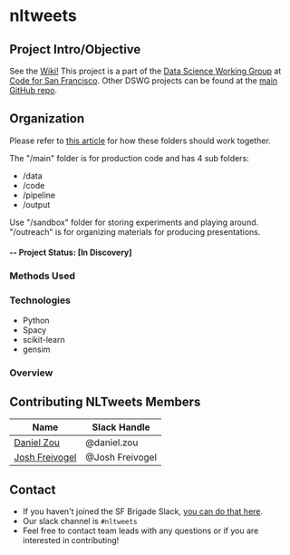 # nltweets
## Project Intro/Objective
See the [Wiki!](https://github.com/sfbrigade/nltweets/wiki)
This project is a part of the [Data Science Working Group](http://datascience.codeforsanfrancisco.org) at [Code for San Francisco](http://www.codeforsanfrancisco.org). Other DSWG projects can be found at the [main GitHub repo](https://github.com/sfbrigade/data-science-wg).

## Organization
Please refer to [this article](https://towardsdatascience.com/how-to-keep-your-research-projects-organized-part-1-folder-structure-10bd56034d3a) for how these folders should work together.

The "/main" folder is for production code and has 4 sub folders:
* /data
* /code
* /pipeline
* /output

Use "/sandbox" folder for storing experiments and playing around. "/outreach" is for organizing materials for producing presentations.



#### -- Project Status: [In Discovery]


### Methods Used

### Technologies
* Python
* Spacy
* scikit-learn
* gensim

### Overview

## Contributing NLTweets Members

|Name     |  Slack Handle   |
|---------|-----------------|
|[Daniel Zou](https://github.com/[pahdo])| @daniel.zou        |
|[Josh Freivogel](https://github.com/[frhino]) |     @Josh Freivogel    |

## Contact
* If you haven't joined the SF Brigade Slack, [you can do that here](http://c4sf.me/slack).  
* Our slack channel is `#nltweets`
* Feel free to contact team leads with any questions or if you are interested in contributing!
